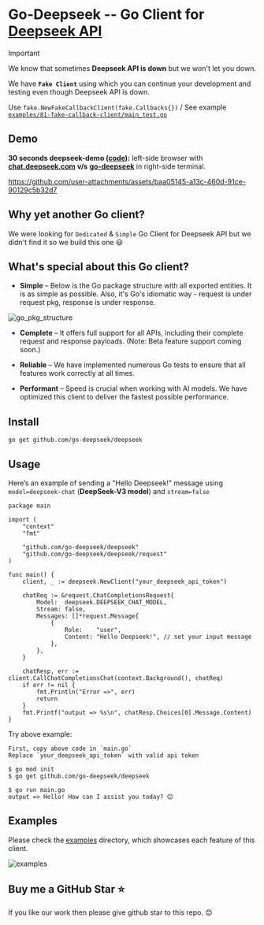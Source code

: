 # Go-Deepseek -- Go Client for [Deepseek API](https://api-docs.deepseek.com/)

> [!IMPORTANT]  
> We know that sometimes **Deepseek API is down** but we won't let you down.
>
> We have **`Fake Client`** using which you can continue your development and testing even though Deepseek API is down.
>
> Use `fake.NewFakeCallbackClient(fake.Callbacks{})` / See example [`examples/81-fake-callback-client/main_test.go`](examples/81-fake-callback-client/main_test.go)

## Demo

**30 seconds deepseek-demo ([code](https://github.com/go-deepseek/deepseek-demo/)):** left-side browser with **[chat.deepseek.com](https://chat.deepseek.com/)** **v/s** **[go-deepseek](https://github.com/go-deepseek/deepseek)** in right-side terminal.

https://github.com/user-attachments/assets/baa05145-a13c-460d-91ce-90129c5b32d7

## Why yet another Go client?

We were looking for `Dedicated` & `Simple` Go Client for Deepseek API but we didn't find it so we build this one 😃

## What's special about this Go client?

- **Simple** – Below is the Go package structure with all exported entities. It is as simple as possible. Also, it's Go's idiomatic way - request is under request pkg, response is under response.

![go_pkg_structure](https://github.com/user-attachments/assets/729a2294-98fa-4f6e-b936-ae5eb1b624ff)

- **Complete** – It offers full support for all APIs, including their complete request and response payloads. (Note: Beta feature support coming soon.)

- **Reliable** – We have implemented numerous Go tests to ensure that all features work correctly at all times.

- **Performant** – Speed is crucial when working with AI models. We have optimized this client to deliver the fastest possible performance.

## Install
```
go get github.com/go-deepseek/deepseek
```

## Usage

Here’s an example of sending a "Hello Deepseek!" message using `model=deepseek-chat` (**DeepSeek-V3 model**) and `stream=false`

```
package main

import (
	"context"
	"fmt"

	"github.com/go-deepseek/deepseek"
	"github.com/go-deepseek/deepseek/request"
)

func main() {
	client, _ := deepseek.NewClient("your_deepseek_api_token")

	chatReq := &request.ChatCompletionsRequest{
		Model:  deepseek.DEEPSEEK_CHAT_MODEL,
		Stream: false,
		Messages: []*request.Message{
			{
				Role:    "user",
				Content: "Hello Deepseek!", // set your input message
			},
		},
	}

	chatResp, err := client.CallChatCompletionsChat(context.Background(), chatReq)
	if err != nil {
		fmt.Println("Error =>", err)
		return
	}
	fmt.Printf("output => %s\n", chatResp.Choices[0].Message.Content)
}
```

Try above example:
```
First, copy above code in `main.go`
Replace `your_deepseek_api_token` with valid api token

$ go mod init
$ go get github.com/go-deepseek/deepseek

$ go run main.go
output => Hello! How can I assist you today? 😊
```

## Examples

Please check the [examples](examples/) directory, which showcases each feature of this client.

![examples](https://github.com/user-attachments/assets/032ff864-7da5-4b76-9484-836b52046614)

## Buy me a GitHub Star ⭐

If you like our work then please give github star to this repo. 😊
